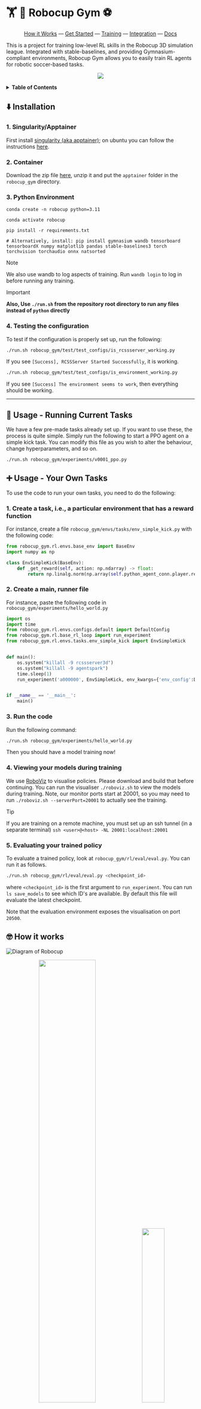 # 🏋️ 🤖 Robocup Gym ⚽
<p align="center">
<a href="#how-it-works">How it Works</a> &mdash; <a href="#tl-dr">Get Started</a> &mdash; <a href="#how-to-use-it">Training</a> &mdash; <a href="#how-to-integrate-a-model-into-the-c-codebase-for-use-in-a-game">Integration</a>  &mdash; <a href="#docs">Docs</a> 
</p>

This is a project for training low-level RL skills in the Robocup 3D simulation league. Integrated with stable-baselines, and providing Gymnasium-compliant environments, Robocup Gym allows you to easily train RL agents for robotic soccer-based tasks.

<p align="center">
<img src="images/robo2.gif">
</p>

<details><summary><strong>Table of Contents</strong></summary>

- [🏋️ 🤖 Robocup Gym ⚽](#️--robocup-gym-)
  - [⬇️ Installation](#️-installation)
    - [1. Singularity/Apptainer](#1-singularityapptainer)
    - [2. Container](#2-container)
    - [3. Python Environment](#3-python-environment)
    - [4. Testing the configuration](#4-testing-the-configuration)
  - [📜 Usage - Running Current Tasks](#-usage---running-current-tasks)
  - [➕ Usage - Your Own Tasks](#-usage---your-own-tasks)
    - [1. Create a task, i.e., a particular environment that has a reward function](#1-create-a-task-ie-a-particular-environment-that-has-a-reward-function)
    - [2. Create a main, runner file](#2-create-a-main-runner-file)
    - [3. Run the code](#3-run-the-code)
    - [4. Viewing your models during training](#4-viewing-your-models-during-training)
    - [5. Evaluating your trained policy](#5-evaluating-your-trained-policy)
  - [🤓 How it works](#-how-it-works)
    - [BaseEnv](#baseenv)
    - [DirectServerConnection](#directserverconnection)
    - [RCSSServer3D](#rcssserver3d)
    - [BaseRLLoop](#baserlloop)
  - [📖 Docs](#-docs)
    - [robocup\_gym/envs/base\_env.py](#robocup_gymenvsbase_envpy)
    - [robocup\_gym/envs/configs/env\_config.py](#robocup_gymenvsconfigsenv_configpy)
    - [robocup\_gym/infra/player.py](#robocup_gyminfraplayerpy)
    - [robocup\_gym/infra/raw/direct\_server\_connection.py](#robocup_gyminfrarawdirect_server_connectionpy)
  - [🔎 Tips And Tricks](#-tips-and-tricks)
  - [📚 Other Projects Used \& Inspiration](#-other-projects-used--inspiration)
  - [👷 Contribution](#-contribution)
  - [📜 Citation](#-citation)

</details>

## ⬇️ Installation

### 1. Singularity/Apptainer
First install [singularity (aka apptainer)](https://apptainer.org); on ubuntu you can follow the instructions [here](https://apptainer.org/docs/admin/main/installation.html#install-debian-packages).

### 2. Container
Download the zip file [here](https://lamp.ms.wits.ac.za/robocup_gym/apptainer.zip), unzip it and put the `apptainer` folder in the `robocup_gym` directory.

### 3. Python Environment
```
conda create -n robocup python=3.11 

conda activate robocup

pip install -r requirements.txt

# Alternatively, install: pip install gymnasium wandb tensorboard tensorboardX numpy matplotlib pandas stable-baselines3 torch torchvision torchaudio onnx natsorted
```

> [!NOTE] 
> We also use wandb to log aspects of training. Run `wandb login` to log in before running any training.

> [!IMPORTANT]  
> **Also, Use `./run.sh` from the repository root directory to run any files instead of `python` directly**


### 4. Testing the configuration
To test if the configuration is properly set up, run the following:

```bash
./run.sh robocup_gym/test/test_configs/is_rcssserver_working.py
```
If you see `[Success], RCSSServer Started Successfully`, it is working.

```bash
./run.sh robocup_gym/test/test_configs/is_environment_working.py
```
If you see `[Success] The environment seems to work`, then everything should be working.


-----

## 📜 Usage - Running Current Tasks
We have a few pre-made tasks already set up. If you want to use these, the process is quite simple.
Simply run the following to start a PPO agent on a simple kick task. You can modify this file as you wish to alter the behaviour, change hyperparameters, and so on.

```bash
./run.sh robocup_gym/experiments/v0001_ppo.py
```

## ➕ Usage - Your Own Tasks
To use the code to run your own tasks, you need to do the following:
### 1. Create a task, i.e., a particular environment that has a reward function
For instance, create a file `robocup_gym/envs/tasks/env_simple_kick.py` with the following code:
```python
from robocup_gym.rl.envs.base_env import BaseEnv
import numpy as np

class EnvSimpleKick(BaseEnv):
    def _get_reward(self, action: np.ndarray) -> float:
        return np.linalg.norm(np.array(self.python_agent_conn.player.real_ball_pos) - np.array(self.env_config.ball_start_pos))
```
### 2. Create a main, runner file
For instance, paste the following code in `robocup_gym/experiments/hello_world.py`
```python
import os
import time
from robocup_gym.rl.envs.configs.default import DefaultConfig
from robocup_gym.rl.base_rl_loop import run_experiment
from robocup_gym.rl.envs.tasks.env_simple_kick import EnvSimpleKick


def main():
    os.system("killall -9 rcssserver3d")
    os.system("killall -9 agentspark")
    time.sleep(1)
    run_experiment('a000000', EnvSimpleKick, env_kwargs={'env_config':DefaultConfig})


if __name__ == '__main__':
    main()

```

### 3. Run the code
Run the following command:
```bash
./run.sh robocup_gym/experiments/hello_world.py
```

Then you should have a model training now!

### 4. Viewing your models during training
We use [RoboViz](https://github.com/magmaOffenburg/RoboViz) to visualise policies. Please download and build that before continuing.
You can run the visualiser `./roboviz.sh` to view the models during training. Note, our monitor ports start at 20001, so you may need to run `./roboviz.sh --serverPort=20001` to actually see the training.

> [!TIP]
> If you are training on a remote machine, you must set up an ssh tunnel (in a separate terminal)
>  `ssh <user>@<host> -NL 20001:localhost:20001`

### 5. Evaluating your trained policy
To evaluate a trained policy, look at `robocup_gym/rl/eval/eval.py`. You can run it as follows.

```bash
./run.sh robocup_gym/rl/eval/eval.py <checkpoint_id>
```

where `<checkpoint_id>` is the first argument to `run_experiment`. You can run `ls save_models` to see which ID's are available. By default this file will evaluate the latest checkpoint.

Note that the evaluation environment exposes the visualisation on port `20500`.


## 🤓 How it works
![Diagram of Robocup](images/robocup_small.png)



<div align="center">
<img width="55%" src="images/init_5.png"> <img width="34.5%" src="images/proc_6.png">
</div>


<details><summary>Lots more details here if you are interested!</summary>

### BaseEnv
`robocup_gym/envs/base_env.py`

This is what the Python RL agent (e.g. Stable Baselines PPO) interacts with, and it follows the [gymnasium specification](https://gymnasium.farama.org). This class also starts the `rcssserver3d` binary.

### DirectServerConnection
`robocup_gym/infra/raw/direct_server_connection.py`

This is the primary method of interacting with the server, exposed in several methods, such as `send_message`, and `receive_message`.
This class also has a `Player` member, which can be used to obtain several different informative features about the agent, such as its joint positions, etc. This information can be useful in calculating a reward.

### RCSSServer3D
This is the standard server that sends and receives messages. We put it in sync mode, meaning that it blocks until it receives a message from the agent.

### BaseRLLoop
`robocup_gym/rl/base_rl_loop.py`

This file provides an easy-to-use runner, that creates the environment, sets up logging and SB3, and runs the code.
</details>


----

## 📖 Docs

<details><summary>

Docs here, or click <a href="https://michaelbeukman.com/code/robocupgym">here</a>

</summary>


The following classes/files are the most important ones. You would not need to change these at all to just use the library, but knowing how they work is important to understand how to use the library.

### robocup_gym/envs/base_env.py
This is the main Environment class that all tasks must inherit from. It follows the [standard gymnasium API](https://gymnasium.farama.org/). It also starts the RCSSServer3D and AgentSpark processes upon construction.
### robocup_gym/envs/configs/env_config.py
This is the way you configure the environment. This class, for instance, contains defines aspects such as:
- The observation space; i.e., what information the agent can see.
- The action space; i.e., what joints the agent can alter, and what form the actions take.
- The initial position of the ball and the agent.
- Several other options, such as the number of steps per episode, how many frames should be stacked, and whether observations should be normalised.


We have provided a default configuration in `robocup_gym/envs/configs/default.py`. Generally, we recommend doing the following in an experiment:
```python
from robocup_gym.rl.envs.configs.default import create_good_minimal_config

conf = create_good_minimal_config(timesteps=40, clip_value=1, norm_mode='min_max_analytic', noise_a=0.0, noise_o=0.0)

# Can make any additional changes here
conf.options.max_number_of_timesteps = 50
# etc.

run_experiment('<ID>', <ENV>, env_kwargs={'env_config':conf})
```

### robocup_gym/infra/player.py
This class contains information about the agent, such as its joint positions, etc. This information can be useful in calculating an appropriate reward. In an environment class, one can access it using as follows:
```python
player: Player = self.python_agent_conn.player
# Now we can access properties such as player.rightShoulderYaw, etc.
```
See the class for more information about which fields are accessible.
### robocup_gym/infra/raw/direct_server_connection.py
This class is the main interface between the Python code and the server.



</details>

## 🔎 Tips And Tricks
<details><summary> To actually get good RL behaviour:

I would suggest using a config similar to the one in  `robocup_gym/experiments/v0001_ppo.py` (click to show).

</summary>



```python
import fire
from stable_baselines3 import PPO
from stable_baselines3.common.vec_env import SubprocVecEnv
from robocup_gym.rl.envs.tasks.arm_up import EnvArmUp
from robocup_gym.rl.envs.tasks.benchmark.simple_kick import EnvSimpleKick
from robocup_gym.rl.envs.tasks.benchmark.velocity_kick import KickVelocityReward
from robocup_gym.infra.utils import do_all_seeding, killall
from robocup_gym.rl.envs.configs.default import create_good_minimal_config
from robocup_gym.rl.base_rl_loop import run_experiment


def main(
    agent_type: int = 0,
    seed: int = 0,
    env_name="SimpleKick",
    timesteps: int = 40,
    # How long to train for
    n_env_steps_total: int = 5_000_000,
    # PPO Environment hyperparameters; these work reasonably well on a 128 core machine
    n_env_procs: int = 16,
    batch_size: int = 128,
    n_steps: int = 64,
    gamma: float = 0.99,
    gae_lambda: float = 0.95,
    n_epochs: int = 10,
    ent_coef: float = 0.0,
    lr: float = 1e-4,
    net_depth: int = 2,
    net_width: int = 256,
    use_sde: bool = True,
    clip_value: float = 1,
    # How to normalise the observations; this one works decently well.
    norm_mode="min_max_analytic",
    # How long to wait after termination but before computing the reward (e.g., for the ball to stop moving)
    wait_steps: int = 20,
    # How long to wait before starting the environment; using 128 cores, 20 or so seconds is good.
    sleep_time_after_starts: int = 20,
    # An extra string to add to the experiment name
    extra: str = "A",
    # Action and observation noise
    noise_a: float = 0.0,
    noise_o: float = 0.0,
):
    # Kill all possibly running rcssserver3d processes, and seed numpy/torch.
    killall()
    do_all_seeding(seed)

    # Create the env config
    conf = create_good_minimal_config(timesteps, clip_value, norm_mode, noise_a, noise_o)

    # Experiment name
    s = f"t{agent_type}_lr{lr}_env{env_name}_{clip_value}_{norm_mode}_ts{timesteps}_ws{wait_steps}_ec{ent_coef}_sd{use_sde}_ns{n_steps}_np{n_env_procs}"
    SSS = "v0002_ppo"
    group_name = f"{SSS}_{s}"
    name = f"{SSS}_s{seed}_{extra}_{s}"

    env_classes = {
        "SimpleKick": EnvSimpleKick,
        "ArmUp": EnvArmUp,
        "VelocityKick": KickVelocityReward,
    }
    assert env_name in env_classes, f"Unknown env_name: {env_name}, expected one of {env_classes.keys()}"
    env_cls = env_classes[env_name]

    env_kwargs = {
        "env_config": conf,
        "sleep_time_after_proc_starts": sleep_time_after_starts,
        "wait_steps": wait_steps,
        "agent_type": agent_type,
    }
    agent_kwargs=dict(
        batch_size=batch_size,
        n_steps=n_steps,
        gamma=gamma,
        gae_lambda=gae_lambda,
        n_epochs=n_epochs,
        ent_coef=ent_coef,
        learning_rate=lr,
        policy_kwargs=dict(net_arch=[net_width] * net_depth),
        use_sde=use_sde,
        clip_range_vf=1.0,
    ),
```

</details>



- Explanation
  - `GoodConfigVelocitiesOrientationBall` is the config that has:
    - Action Space = velocities
    - Observation Space = Most things, including (relative) ball pos and velocity, joint angles and velocities.
  - `sleep_time_after_proc_starts = 20` This should be relatively high, as if it is too low the environments will block each other when spawning. There is not really a disadvantage to making it large, except that the construction of the environments (which happens once) will be delayed.
  - `wait_steps = 20`: This is how long to wait after completing the episode (e.g. to see how far the ball moved). A low value of 20 works well with the kick environments that reward velocity. Note, 50 steps corresponds to 1 second.
  - `n_env_procs = 128`: How many environments to run in parallel. More is better, but requires more compute. Rule of thumb:
    - 128 procs use around 45GB of RAM.
    - 256 procs use around 90GB of RAM.
  - `n_steps = 64`. This is basically how many environment steps (per process) PPO does between learning updates. So, `n_steps * n_env_procs` is how many total steps are done before learning. Therefore, if you double `n_env_procs`, you should halve `n_steps` (and so on).

## 📚 Other Projects Used & Inspiration
- Some of the Python server parsing code and the Player class's structure is from [BahiaRT's Gym](https://bitbucket.org/bahiart3d/bahiart-gym/src/master/). This repository also provided inspiration for making our environment.
- Shoutout to the Magma Offenburg team for the great work in Robocup and RL.

## 👷 Contribution
We welcome community contributions.
To contribute, please first install everything as follows:
```
git clone https://github.com/MichaelBeukman/RobocupGym3D
cd RobocupGym3D
pip install -r requirements.txt
pre-commit install
```

Make the change and submit a PR!

## 📜 Citation
Developed by the [RAIL lab](https://raillab.org/) at the [University of the Witwatersrand](https://www.wits.ac.za), Johannesburg, South Africa.

If you use Robocup Gym in your project, please cite it as:

```bibtex
@misc{beukman2024RobocupCode,
  author={Beukman, Michael and Ingram, Branden and Nangue Tasse, Geraud and Rosman, Benjamin and Ranchod, Pravesh},
  title        = {RobocupGym: A challenging continuous control benchmark in Robocup},
  year         = {2024},
  url          = {https://github.com/Michael-Beukman/RobocupGym_Private},
  note         = {GitHub repository}
}


@article{beukman2024Robocup,
  title={RobocupGym: A challenging continuous control benchmark in Robocup},
  author={Beukman, Michael and Ingram, Branden and Nangue Tasse, Geraud and Rosman, Benjamin and Ranchod, Pravesh},
  booktitle={Arxiv},
  year={2024},
}
```